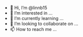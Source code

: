 - 👋 Hi, I’m @linnb15
- 👀 I’m interested in ...
- 🌱 I’m currently learning ...
- 💞️ I’m looking to collaborate on ...
- 📫 How to reach me ...

<!---
linnb15/linnb15 is a ✨ special ✨ repository because its `README.md` (this file) appears on your GitHub profile.
You can click the Preview link to take a look at your changes.
---
  - Hi,
